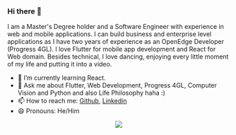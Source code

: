### Hi there :rocket:

<!--
**rishirajrsawant/rishirajrsawant** is a ✨ _special_ ✨ repository because its `README.md` (this file) appears on your GitHub profile.
-->

I am a Master's Degree holder and a Software Engineer with experience in web and mobile applications. I can build business and enterprise level applications as I have two years of experience as an OpenEdge Developer (Progress 4GL). I love Flutter for mobile app development and React for Web domain. Besides technical, I love dancing, enjoying every little moment of my life and putting it into a video.

- 🌱 I’m currently learning React.
- 💬 Ask me about Flutter, Web Development, Progress 4GL, Computer Vision and Python and also Life Philosophy haha :)
- 📫 How to reach me: [Github](https://github.com/rishirajrsawant/), [Linkedin](https://www.linkedin.com/in/rishiraj-sawant/)
- 😄 Pronouns: He/Him

<center>
  <img src="https://github-readme-stats.vercel.app/api/top-langs/?username=rishirajrsawant&layout=compact&theme=onedark" />
</center>

